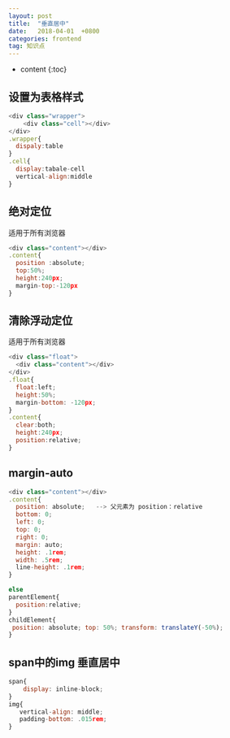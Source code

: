 ```yaml
---
layout: post
title:  "垂直居中"
date:   2018-04-01  +0800
categories: frontend
tag: 知识点
---
```


* content
{:toc}

## 设置为表格样式
```javascript
<div class="wrapper">
    <div class="cell"></div>
</div>
.wrapper{
  dispaly:table
}
.cell{
  display:tabale-cell
  vertical-align:middle
}
```

## 绝对定位
适用于所有浏览器
```javascript
<div class="content"></div>
.content{
  position :absolute;
  top:50%;
  height:240px;
  margin-top:-120px
}
```
## 清除浮动定位
适用于所有浏览器
```javascript
<div class="float">
  <div class="content"></div>
</div>
.float{
  float:left;
  height:50%;
  margin-bottom: -120px;
}
.content{
  clear:both;
  height:240px;
  position:relative;
}
```

## margin-auto
```javascript
<div class="content"></div>
.content{
  position: absolute;   --> 父元素为 position：relative
  bottom: 0;
  left: 0;
  top: 0;
  right: 0;
  margin: auto;
  height: .1rem;
  width: .5rem;
  line-height: .1rem;
}

else
parentElement{ 
  position:relative;
} 
childElement{
 position: absolute; top: 50%; transform: translateY(-50%); 
}
```

## span中的img 垂直居中
```javascript
span{
    display: inline-block;
}
img{
   vertical-align: middle;
   padding-bottom: .015rem;
}
```

